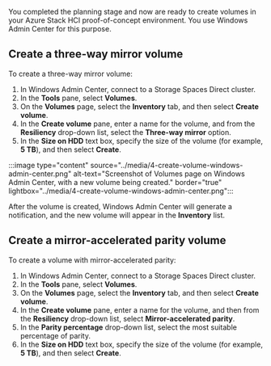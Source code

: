 You completed the planning stage and now are ready to create volumes in your Azure Stack HCI proof-of-concept environment. You use Windows Admin Center for this purpose.

## Create a three-way mirror volume

To create a three-way mirror volume:

1. In Windows Admin Center, connect to a Storage Spaces Direct cluster.
1. In the **Tools** pane, select **Volumes**.
1. On the **Volumes** page, select the **Inventory** tab, and then select **Create volume**.
1. In the **Create volume** pane, enter a name for the volume, and from the **Resiliency** drop-down list, select the **Three-way mirror** option.
1. In the **Size on HDD** text box, specify the size of the volume (for example, **5 TB**), and then select **Create**.

:::image type="content" source="../media/4-create-volume-windows-admin-center.png" alt-text="Screenshot of Volumes page on Windows Admin Center, with a new volume being created." border="true" lightbox="../media/4-create-volume-windows-admin-center.png":::


After the volume is created, Windows Admin Center will generate a notification, and the new volume will appear in the **Inventory** list.

## Create a mirror-accelerated parity volume

To create a volume with mirror-accelerated parity:

1. In Windows Admin Center, connect to a Storage Spaces Direct cluster.
1. In the **Tools** pane, select **Volumes**.
1. On the **Volumes** page, select the **Inventory** tab, and then select **Create volume**.
1. In the **Create volume** pane, enter a name for the volume, and then from the **Resiliency** drop-down list, select **Mirror-accelerated parity**.
1. In the **Parity percentage** drop-down list, select the most suitable percentage of parity.
1. In the **Size on HDD** text box, specify the size of the volume (for example, **5 TB**), and then select **Create**.
